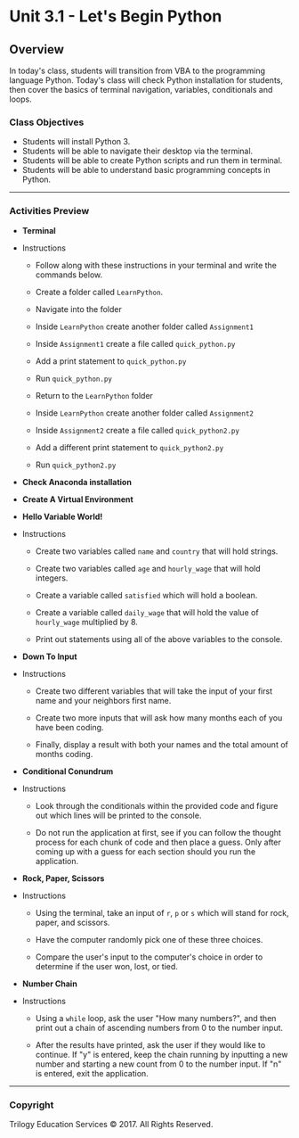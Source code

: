 # Unit 3.1 - Let's Begin Python

## Overview

In today's class, students will transition from VBA to the programming language Python. Today's class will check Python installation for students, then cover the basics of terminal navigation, variables, conditionals and loops.

### Class Objectives

* Students will install Python 3.
* Students will be able to navigate their desktop via the terminal.
* Students will be able to create Python scripts and run them in terminal.
* Students will be able to understand basic programming concepts in Python.

- - -

### Activities Preview

* **Terminal**
* Instructions

  * Follow along with these instructions in your terminal and write the commands below.

  * Create a folder called `LearnPython`.

  * Navigate into the folder

  * Inside `LearnPython` create another folder called `Assignment1`

  * Inside `Assignment1` create a file called `quick_python.py`

  * Add a print statement to `quick_python.py`

  * Run `quick_python.py`

  * Return to the `LearnPython` folder

  * Inside `LearnPython` create another folder called `Assignment2`

  * Inside `Assignment2` create a file called `quick_python2.py`

  * Add a different print statement to `quick_python2.py`

  * Run `quick_python2.py`

* **Check Anaconda installation**

* **Create A Virtual Environment**

* **Hello Variable World!**
* Instructions

  * Create two variables called `name` and `country` that will hold strings.

  * Create two variables called `age` and `hourly_wage` that will hold integers.

  * Create a variable called `satisfied` which will hold a boolean.

  * Create a variable called `daily_wage` that will hold the value of `hourly_wage` multiplied by 8.

  * Print out statements using all of the above variables to the console.

* **Down To Input**
* Instructions

  * Create two different variables that will take the input of your first name and your neighbors first name.

  * Create two more inputs that will ask how many months each of you have been coding.

  * Finally, display a result with both your names and the total amount of months coding.

* **Conditional Conundrum**
* Instructions

  * Look through the conditionals within the provided code and figure out which lines will be printed to the console.

  * Do not run the application at first, see if you can follow the thought process for each chunk of code and then place a guess. Only after coming up with a guess for each section should you run the application.

* **Rock, Paper, Scissors**
* Instructions

  * Using the terminal, take an input of `r`, `p` or `s` which will stand for rock, paper, and scissors.

  * Have the computer randomly pick one of these three choices.

  * Compare the user's input to the computer's choice in order to determine if the user won, lost, or tied.

* **Number Chain**
* Instructions

  * Using a `while` loop, ask the user "How many numbers?", and then print out a chain of ascending numbers from 0 to the number input.

  * After the results have printed, ask the user if they would like to continue. If "y" is entered, keep the chain running by inputting a new number and starting a new count from 0 to the number input. If "n" is entered, exit the application.

- - -

### Copyright

Trilogy Education Services © 2017. All Rights Reserved.
